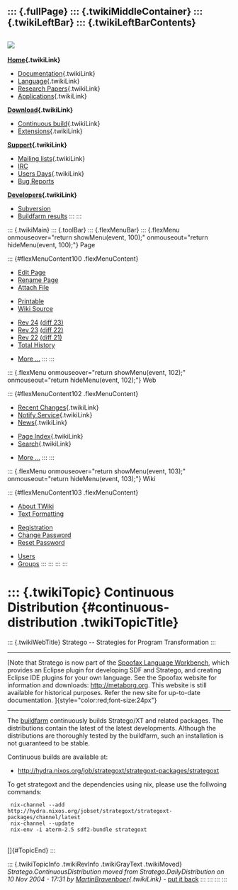 ::: {.fullPage}
::: {.twikiMiddleContainer}
::: {.twikiLeftBar}
::: {.twikiLeftBarContents}
  ----------------------------------------------------------------------------------
  [![](../pub/Stratego/StrategoLogo/StrategoLogoTextlessWhite-100px.png)](WebHome)
  ----------------------------------------------------------------------------------

**[Home](WebHome){.twikiLink}**

-   [Documentation](StrategoDocumentation){.twikiLink}
-   [Language](StrategoLanguage){.twikiLink}
-   [Research Papers](StrategoPublications){.twikiLink}
-   [Applications](StrategoApplication){.twikiLink}

**[Download](StrategoDownload){.twikiLink}**

-   [Continuous build](ContinuousBuild){.twikiLink}
-   [Extensions](AdditionalPackageDownload){.twikiLink}

**[Support](StrategoSupport){.twikiLink}**

-   [Mailing lists](MailingList){.twikiLink}
-   [IRC](irc://irc.freenode.net/#stratego)
-   [Users Days](StrategoUsersDay){.twikiLink}
-   [Bug Reports](http://yellowgrass.org/project/StrategoXT)

**[Developers](StrategoDev){.twikiLink}**

-   [Subversion](https://svn.strategoxt.org/repos/StrategoXT/strategoxt/trunk)
-   [Buildfarm
    results](http://hydra.nixos.org/jobset/strategoxt/strategoxt-release/all)
:::
:::

::: {.twikiMain}
::: {.toolBar}
::: {.flexMenuBar}
::: {.flexMenu onmouseover="return showMenu(event, 100);" onmouseout="return hideMenu(event, 100);"}
Page

::: {#flexMenuContent100 .flexMenuContent}
-   [Edit
    Page](http://www.program-transformation.org/edit/Stratego/ContinuousDistribution?t=1536825573)
-   [Rename
    Page](http://www.program-transformation.org/rename/Stratego/ContinuousDistribution)
-   [Attach
    File](http://www.program-transformation.org/attach/Stratego/ContinuousDistribution)

<!-- -->

-   [Printable](http://www.program-transformation.org/view/Stratego/ContinuousDistribution?skin=print.pattern)
-   [Wiki
    Source](http://www.program-transformation.org/view/Stratego/ContinuousDistribution?skin=text&raw=on&contenttype=text/plain)

<!-- -->

-   [Rev
    24](http://www.program-transformation.org/view/Stratego/ContinuousDistribution?rev=1.24)
    [(diff 23)](http://www.program-transformation.org/rdiff/Stratego/ContinuousDistribution?rev1=1.24&rev2=1.23)
-   [Rev
    23](http://www.program-transformation.org/view/Stratego/ContinuousDistribution?rev=1.23)
    [(diff 22)](http://www.program-transformation.org/rdiff/Stratego/ContinuousDistribution?rev1=1.23&rev2=1.22)
-   [Rev
    22](http://www.program-transformation.org/view/Stratego/ContinuousDistribution?rev=1.22)
    [(diff 21)](http://www.program-transformation.org/rdiff/Stratego/ContinuousDistribution?rev1=1.22&rev2=1.21)
-   [Total
    History](http://www.program-transformation.org/rdiff/Stratego/ContinuousDistribution)

<!-- -->

-   [More
    \...](http://www.program-transformation.org/oops/Stratego/ContinuousDistribution?template=oopsmore&param1=1.24&param2=1.24)
:::
:::

::: {.flexMenu onmouseover="return showMenu(event, 102);" onmouseout="return hideMenu(event, 102);"}
Web

::: {#flexMenuContent102 .flexMenuContent}
-   [Recent Changes](WebChanges){.twikiLink}
-   [Notify Service](WebNotify){.twikiLink}
-   [News](WebNews){.twikiLink}

<!-- -->

-   [Page Index](WebIndex){.twikiLink}
-   [Search](WebSearch){.twikiLink}

<!-- -->

-   [More
    \...](http://www.program-transformation.org/oops/Stratego/ContinuousDistribution?template=oopsmore&param1=1.24&param2=1.24)
:::
:::

::: {.flexMenu onmouseover="return showMenu(event, 103);" onmouseout="return hideMenu(event, 103);"}
Wiki

::: {#flexMenuContent103 .flexMenuContent}
-   [About
    TWiki](http://www.program-transformation.org/view/TWiki/WebHome)
-   [Text
    Formatting](http://www.program-transformation.org/view/TWiki/TextFormattingRules)

<!-- -->

-   [Registration](http://www.program-transformation.org/view/TWiki/TWikiRegistration)
-   [Change
    Password](http://www.program-transformation.org/view/TWiki/ChangePassword)
-   [Reset
    Password](http://www.program-transformation.org/view/TWiki/ResetPassword)

<!-- -->

-   [Users](http://www.program-transformation.org/view/Main/TWikiUsers)
-   [Groups](http://www.program-transformation.org/view/Main/TWikiGroups)
:::
:::
:::
:::

::: {.twikiTopic}
Continuous Distribution {#continuous-distribution .twikiTopicTitle}
=======================

::: {.twikiWebTitle}
Stratego \-- Strategies for Program Transformation
:::

------------------------------------------------------------------------

[Note that Stratego is now part of the [Spoofax Language
Workbench](http://metaborg.org/spoofax), which provides an Eclipse
plugin for developing SDF and Stratego, and creating Eclipse IDE plugins
for your own language. See the Spoofax website for information and
downloads: <http://metaborg.org>. This website is still available for
historical purposes. Refer the new site for up-to-date documentation.
]{style="color:red;font-size:24px"}

------------------------------------------------------------------------

The [buildfarm](http://releases.strategoxt.org) continuously builds
Stratego/XT and related packages. The distributions contain the latest
of the latest developments. Although the distributions are thoroughly
tested by the buildfarm, such an installation is not guaranteed to be
stable.

Continuous builds are available at:

-   <http://hydra.nixos.org/job/strategoxt/strategoxt-packages/strategoxt>

To get strategoxt and the dependencies using nix, please use the
follwoing commands:

     nix-channel --add http://hydra.nixos.org/jobset/strategoxt/strategoxt-packages/channel/latest
     nix-channel --update
     nix-env -i aterm-2.5 sdf2-bundle strategoxt

\
[]{#TopicEnd}
:::

::: {.twikiTopicInfo .twikiRevInfo .twikiGrayText .twikiMoved}
*Stratego.ContinuousDistribution moved from Stratego.DailyDistribution
on 10 Nov 2004 - 17:31 by
[MartinBravenboer](../Main/MartinBravenboer){.twikiLink}* - [put it
back](http://www.program-transformation.org/rename/Stratego/ContinuousDistribution?newweb=Stratego&newtopic=DailyDistribution&confirm=on "Click to move topic back to previous location, with option to change references.")
:::
:::
:::
:::
